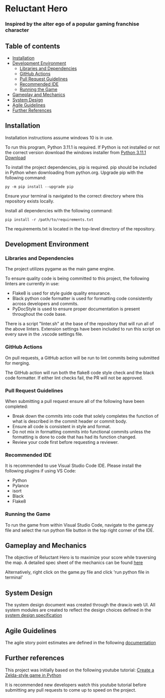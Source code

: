 # Reluctant Hero
### Inspired by the alter ego of a popular gaming franchise character


## Table of contents
- [Installation](#installation)
- [Development Environment](#development-environment)
    - [Libraries and Dependencies](#libraries-and-dependencies)
    - [GitHub Actions](#github-actions)
    - [Pull Request Guidelines](#pull-request-guidelines)
    - [Recommended IDE](#recommended-ide)
    - [Running the Game](#running-the-game)
- [Gameplay and Mechanics](#gameplay-and-mechanics)
- [System Design](#system-design)
- [Agile Guidelines](#agile-guidelines)
- [Further References](#further-references)

## Installation
Installation instructions assume windows 10 is in use.

To run this program, Python 3.11.1 is required.
If Python is not installed or not the correct version download the windows installer from
[Python 3.11.1 Download](https://www.python.org/downloads/release/python-3111/)

To install the project dependencies, pip is required. pip should be included in Python when downloading from python.org.
Upgrade pip with the following command:
```
py -m pip install --upgrade pip
```
Ensure your terminal is navigated to the correct directory where this repository exists locally.

Install all dependencies with the following command:
```
pip install -r /path/to/requirements.txt
```
The requirements.txt is located in the top-level directory of the repository.

## Development Environment
### Libraries and Dependencies
The project utilizes pygame as the main game engine.

To ensure quality code is being committed to this project, the following linters are currently in use:
* Flake8 is used for style guide quality ensurance.
* Black python code formatter is used for formatting code consistently across developers and commits.
* PyDocStyle is used to ensure proper documentation is present throughout the code base.

There is a script "linter.sh" at the base of the repository that will run all of the above linters.
Extension settings have been included to run this script on every save in the .vscode settings file.

### GitHub Actions
On pull requests, a GitHub action will be run to lint commits being submitted for merging.

The GitHub action will run both the flake8 code style check and the black code formatter. If either lint checks fail, the PR will not be approved.

### Pull Request Guidelines
When submitting a pull request ensure all of the following have been completed:
* Break down the commits into code that solely completes the function of what is described in the commit header or commit body.
* Ensure all code is consistent in style and format.
* Do not mix in formatting commits into functional commits unless the formatting is done to code that has had its function changed.
* Review your code first before requesting a reviewer.

### Recommended IDE
It is recommended to use Visual Studio Code IDE. Please install the following plugins if using VS Code:
* Python
* Pylance
* isort
* Black
* Flake8

### Running the Game
To run the game from within Visual Studio Code, navigate to the game.py file and select the run python file button in the top right corner of the IDE.
## Gameplay and Mechanics
The objective of Reluctant Hero is to maximize your score while traversing the map.
A detailed spec sheet of the mechanics can be found [here](./docs/specSheet.md)

Alternatively, right click on the game.py file and click 'run python file in terminal'

## System Design
The system design document was created through the draw.io web UI.
All system modules are created to reflect the design choices defined in the [system design specification](./docs/Reluctant_Hero_System_Design.png)

## Agile Guidelines
The agile story point estimates are defined in the following [documentation](./docs/agileGuideLines.md)

## Further references
This project was initially based on the following youtube tutorial:
[Create a Zelda-style game in Python](https://www.youtube.com/watch?v=QU1pPzEGrqw)

It is recommended new developers watch this youtube tutorial before submitting any pull requests to come up to speed on the project.